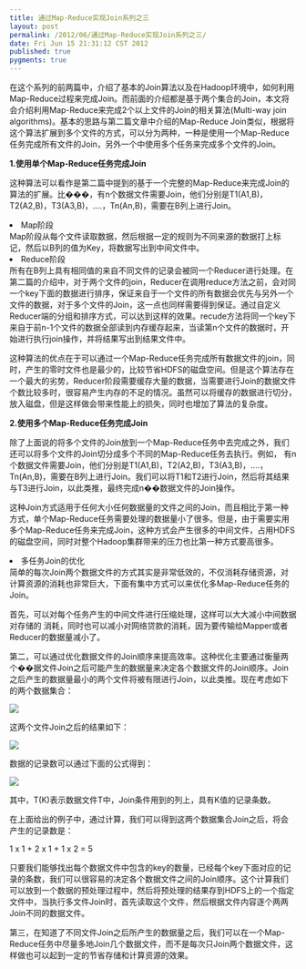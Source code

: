 ```yaml
---
title: 通过Map-Reduce实现Join系列之三
layout: post
permalink: /2012/06/通过Map-Reduce实现Join系列之三/
date: Fri Jun 15 21:31:12 CST 2012
published: true
pygments: true
---
```


在这个系列的前两篇中，介绍了基本的Join算法以及在Hadoop环境中，如何利用Map-Reduce过程来完成Join。而前面的介绍都是基于两个集合的Join，本文将会介绍利用Map-Reduce来完成2个以上文件的Join的相关算法(Multi-way join algorithms)。基本的思路与第二篇文章中介绍的Map-Reduce Join类似，根据将这个算法扩展到多个文件的方式，可以分为两种，一种是使用一个Map-Reduce任务完成所有文件的Join，另外一个中使用多个任务来完成多个文件的Join。

<strong>
1.使用单个Map-Reduce任务完成Join
</strong>


这种算法可以看作是第二篇中提到的基于一个完整的Map-Reduce来完成Join的算法的扩展。比���，有n个数据文件需要Join，他们分别是T1(A1,B)，T2(A2,B)，T3(A3,B)，....，Tn(An,B)，需要在B列上进行Join。
<li> Map阶段</li>
Map阶段从每个文件读取数据，然后根据一定的规则为不同来源的数据打上标记，然后以B列的值为Key，将数据写出到中间文件中。
<li> Reduce阶段</li>
所有在B列上具有相同值的来自不同文件的记录会被同一个Reducer进行处理。在第二篇的介绍中，对于两个文件的join，Reducer在调用reduce方法之前，会对同一个key下面的数据进行排序，保证来自于一个文件的所有数据会优先与另外一个文件的数据，对于多个文件的Join，这一点也同样需要得到保证。通过自定义Reducer端的分组和排序方式，可以达到这样的效果。recude方法将同一个key下来自于前n-1个文件的数据全部读到内存缓存起来，当读第n个文件的数据时，开始进行执行join操作，并将结果写出到结果文件中。

这种算法的优点在于可以通过一个Map-Reduce任务完成所有数据文件的join，同时，产生的零时文件也是最少的，比较节省HDFS的磁盘空间。但是这个算法存在一个最大的劣势，Reducer阶段需要缓存大量的数据，当需要进行Join的数据文件个数比较多时，很容易产生内存的不足的情况。虽然可以将缓存的数据进行切分，放入磁盘，但是这样做会带来性能上的损失，同时也增加了算法的复杂度。

<strong>
2.使用多个Map-Reduce任务完成Join
</strong>


除了上面说的将多个文件的Join放到一个Map-Reduce任务中去完成之外，我们还可以将多个文件的Join切分成多个不同的Map-Reduce任务去执行。例如， 有n个数据文件需要Join，他们分别是T1(A1,B)，T2(A2,B)，T3(A3,B)，....，Tn(An,B)，需要在B列上进行Join。我们可以将T1和T2进行Join，然后将其结果与T3进行Join，以此类推，最终完成n��数据文件的Join操作。

这种Join方式适用于任何大小任何数据量的文件之间的Join，而且相比于第一种方式，单个Map-Reduce任务需要处理的数据量小了很多。但是，由于需要实用多个Map-Reduce任务来完成Join，这种方式会产生很多的中间文件，占用HDFS的磁盘空间，同时对整个Hadoop集群带来的压力也比第一种方式要高很多。
<li>多任务Join的优化</li>
简单的每次Join两个数据文件的方式其实是非常低效的，不仅消耗存储资源，对计算资源的消耗也非常巨大，下面有集中方式可以来优化多Map-Reduce任务的Join。

首先，可以对每个任务产生的中间文件进行压缩处理，这样可以大大减小中间数据对存储的 消耗，同时也可以减小对网络贷款的消耗，因为要传输给Mapper或者Reducer的数据量减小了。

第二，可以通过优化数据文件的Join顺序来提高效率。这种优化主要通过衡量两个��据文件Join之后可能产生的数据量来决定各个数据文件的Join顺序。Join之后产生的数据量最小的两个文件将被有限进行Join，以此类推。现在考虑如下的两个数据集合：

<img src="http://dl.iteye.com/upload/attachment/0077/9598/f25b2e4a-d890-38ec-b846-b80d19e4d514.jpg" />


这两个文件Join之后的结果如下：

<img src="http://dl.iteye.com/upload/attachment/0077/9600/e929678b-f62a-38ef-a5c5-ddd649fb62ad.jpg" />


数据的记录数可以通过下面的公式得到：

<img src="http://dl.iteye.com/upload/attachment/0077/9602/36a355fa-18b3-3e40-af80-ddb01c5e6c29.jpg" />


其中，T(K)表示数据文件T中，Join条件用到的列上，具有K值的记录条数。

在上面给出的例子中，通过计算，我们可以得到这两个数据集合Join之后，将会产生的记录数是：

1 x 1 + 2 x 1 + 1 x 2 = 5

只要我们能够找出每个数据文件中包含的key的数量，已经每个key下面对应的记录的条数，我们可以很容易的决定各个数据文件之间的Join顺序。这个计算我们可以放到一个数据的预处理过程中，然后将预处理的结果存到HDFS上的一个指定文件中，当执行多文件Join时，首先读取这个文件，然后根据文件内容逐个两两Join不同的数据文件。

第三，在知道了不同文件Join之后所产生的数据量之后，我们可以在一个Map-Reduce任务中尽量多地Join几个数据文件，而不是每次只Join两个数据文件，这样做也可以起到一定的节省存储和计算资源的效果。


